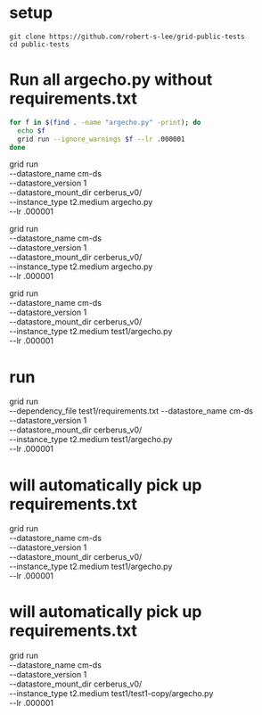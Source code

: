 # setup
```
git clone https://github.com/robert-s-lee/grid-public-tests
cd public-tests
```

# Run all argecho.py without requirements.txt
```bash
for f in $(find . -name "argecho.py" -print); do
  echo $f
  grid run --ignore_warnings $f --lr .000001
done
```

grid run \
--datastore_name cm-ds \
--datastore_version 1 \
--datastore_mount_dir cerberus_v0/ \
--instance_type t2.medium argecho.py \
--lr .000001


grid run \
--datastore_name cm-ds \
--datastore_version 1 \
--datastore_mount_dir cerberus_v0/ \
--instance_type t2.medium argecho.py \
--lr .000001

grid run \
--datastore_name cm-ds \
--datastore_version 1 \
--datastore_mount_dir cerberus_v0/ \
--instance_type t2.medium test1/argecho.py \
--lr .000001


# run
grid run \
--dependency_file test1/requirements.txt
--datastore_name cm-ds \
--datastore_version 1 \
--datastore_mount_dir cerberus_v0/ \
--instance_type t2.medium test1/argecho.py \
--lr .000001

# will automatically pick up requirements.txt

grid run \
--datastore_name cm-ds \
--datastore_version 1 \
--datastore_mount_dir cerberus_v0/ \
--instance_type t2.medium test1/argecho.py \
--lr .000001

# will automatically pick up requirements.txt

grid run \
--datastore_name cm-ds \
--datastore_version 1 \
--datastore_mount_dir cerberus_v0/ \
--instance_type t2.medium test1/test1-copy/argecho.py \
--lr .000001
```

